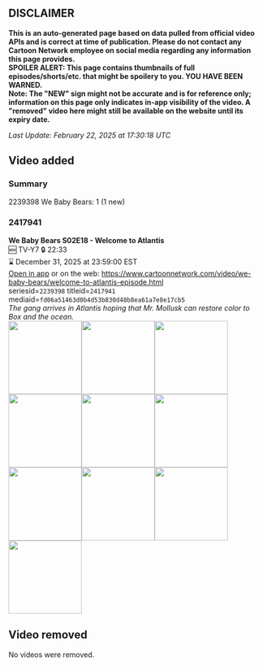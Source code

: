 ## DISCLAIMER
**This is an auto-generated page based on data pulled from official video APIs and is correct at time of publication. Please do not contact any Cartoon Network employee on social media regarding any information this page provides.**  
**SPOILER ALERT: This page contains thumbnails of full episodes/shorts/etc. that might be spoilery to you. YOU HAVE BEEN WARNED.**  
**Note: The "NEW" sign might not be accurate and is for reference only; information on this page only indicates in-app visibility of the video. A "removed" video here might still be available on the website until its expiry date.**  

_Last Update: February 22, 2025 at 17:30:18 UTC_
## Video added
### Summary
2239398 We Baby Bears: 1 (1 new)  
### 2417941
**We Baby Bears S02E18 - Welcome to Atlantis**  
🆕 TV-Y7 🔒 22:33  
⌛ December 31, 2025 at 23:59:00 EST  
[Open in app](https://cnvideo.sercomkc.org/redirector.html?type=cnapp&seriesid=2239398&titleid=2417941&mediaid=fd06a51463d0b4d53b830d48b8ea61a7e8e17cb5) or on the web: https://www.cartoonnetwork.com/video/we-baby-bears/welcome-to-atlantis-episode.html  
seriesid=`2239398` titleid=`2417941` mediaid=`fd06a51463d0b4d53b830d48b8ea61a7e8e17cb5`  
_The gang arrives in Atlantis hoping that Mr. Mollusk can restore color to Box and the ocean._  
<a href="https://s3.amazonaws.com/cartoonorchestrator/2417941_001_1280x720.jpg"><img src="https://s3.amazonaws.com/cartoonorchestrator/2417941_001_640x360.jpg" height="144px" /></a><a href="https://s3.amazonaws.com/cartoonorchestrator/2417941_002_1280x720.jpg"><img src="https://s3.amazonaws.com/cartoonorchestrator/2417941_002_640x360.jpg" height="144px" /></a><a href="https://s3.amazonaws.com/cartoonorchestrator/2417941_003_1280x720.jpg"><img src="https://s3.amazonaws.com/cartoonorchestrator/2417941_003_640x360.jpg" height="144px" /></a><a href="https://s3.amazonaws.com/cartoonorchestrator/2417941_004_1280x720.jpg"><img src="https://s3.amazonaws.com/cartoonorchestrator/2417941_004_640x360.jpg" height="144px" /></a><a href="https://s3.amazonaws.com/cartoonorchestrator/2417941_005_1280x720.jpg"><img src="https://s3.amazonaws.com/cartoonorchestrator/2417941_005_640x360.jpg" height="144px" /></a><a href="https://s3.amazonaws.com/cartoonorchestrator/2417941_006_1280x720.jpg"><img src="https://s3.amazonaws.com/cartoonorchestrator/2417941_006_640x360.jpg" height="144px" /></a><a href="https://s3.amazonaws.com/cartoonorchestrator/2417941_007_1280x720.jpg"><img src="https://s3.amazonaws.com/cartoonorchestrator/2417941_007_640x360.jpg" height="144px" /></a><a href="https://s3.amazonaws.com/cartoonorchestrator/2417941_008_1280x720.jpg"><img src="https://s3.amazonaws.com/cartoonorchestrator/2417941_008_640x360.jpg" height="144px" /></a><a href="https://s3.amazonaws.com/cartoonorchestrator/2417941_009_1280x720.jpg"><img src="https://s3.amazonaws.com/cartoonorchestrator/2417941_009_640x360.jpg" height="144px" /></a><a href="https://s3.amazonaws.com/cartoonorchestrator/2417941_010_1280x720.jpg"><img src="https://s3.amazonaws.com/cartoonorchestrator/2417941_010_640x360.jpg" height="144px" /></a>
## Video removed
No videos were removed.  
